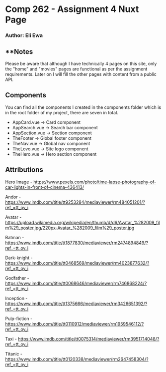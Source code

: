 # Comp 262 - Assignment 4 Nuxt Page
### Author: Eli Ewa

## **Notes

Please be aware that although I have technically 4 pages on this site, only the "home" and "movies" pages are functional as per the assignment requirements. Later on I will fill the other pages with content from a public API.

## Components

You can find all the components I created in the components folder which is in the root folder of my project, there are seven in total.

- AppCard.vue -> Card component
- AppSearch.vue -> Search bar component
- AppSection.vue -> Section component
- TheFooter -> Global footer component
- TheNav.vue -> Global nav component
- TheLovo.vue -> Site logo component
- TheHero.vue -> Hero section component

## Attributions

Hero Image - https://www.pexels.com/photo/time-lapse-photography-of-car-lights-in-front-of-cinema-436413/

Andor - https://www.imdb.com/title/tt9253284/mediaviewer/rm484051201/?ref_=tt_ov_i

Avatar - https://upload.wikimedia.org/wikipedia/en/thumb/d/d6/Avatar_%282009_film%29_poster.jpg/220px-Avatar_%282009_film%29_poster.jpg

Batman - https://www.imdb.com/title/tt1877830/mediaviewer/rm2474894849/?ref_=tt_ov_i

Dark-knight - https://www.imdb.com/title/tt0468569/mediaviewer/rm4023877632/?ref_=tt_ov_i

Godfather - https://www.imdb.com/title/tt0068646/mediaviewer/rm746868224/?ref_=tt_ov_i

Inception - https://www.imdb.com/title/tt1375666/mediaviewer/rm3426651392/?ref_=tt_ov_i

Pulp-fiction - https://www.imdb.com/title/tt0110912/mediaviewer/rm1959546112/?ref_=tt_ov_i

Taxi - https://www.imdb.com/title/tt0075314/mediaviewer/rm3951714048/?ref_=tt_ov_i

Titanic - https://www.imdb.com/title/tt0120338/mediaviewer/rm2647458304/?ref_=tt_ov_i